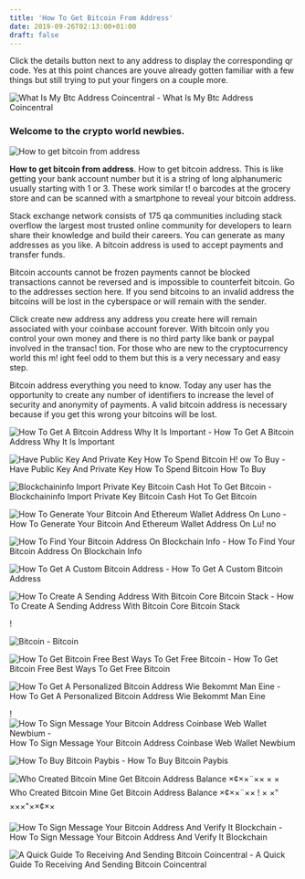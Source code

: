 ```yaml
---
title: 'How To Get Bitcoin From Address'
date: 2019-09-26T02:13:00+01:00
draft: false
---
```


Click the details button next to any address to display the corresponding qr code. Yes at this point chances are youve already gotten familiar with a few things but still trying to put your fingers on a couple more.

![What Is My Btc Address Coincentral - ](https://coincentral.com/wp-content/uploads/2017/12/Screenshot-2017-12-08-11.50.43.png "What Is My Btc Address Coincentral | How to get bitcoin from address") What Is My Btc Address Coincentral

### Welcome to the crypto world newbies.

![How to get bitcoin from address](https://d1ueyc5nx1it61.cloudfront.net/4578af4c16139093656.JPG "How to get bitcoin from address")

**How to get bitcoin from address**. How to get bitcoin address. This is like getting your bank account number but it is a string of long alphanumeric usually starting with 1 or 3. These work similar t! o barcodes at the grocery store and can be scanned with a smartphone to reveal your bitcoin address.

Stack exchange network consists of 175 qa communities including stack overflow the largest most trusted online community for developers to learn share their knowledge and build their careers. You can generate as many addresses as you like. A bitcoin address is used to accept payments and transfer funds.

Bitcoin accounts cannot be frozen payments cannot be blocked transactions cannot be reversed and is impossible to counterfeit bitcoin. Go to the addresses section here. If you send bitcoins to an invalid address the bitcoins will be lost in the cyberspace or will remain with the sender.

Click create new address any address you create here will remain associated with your coinbase account forever. With bitcoin only you control your own money and there is no third party like bank or paypal involved in the transac! tion. For those who are new to the cryptocurrency world this m! ight feel odd to them but this is a very necessary and easy step.

Bitcoin address everything you need to know. Today any user has the opportunity to create any number of identifiers to increase the level of security and anonymity of payments. A valid bitcoin address is necessary because if you get this wrong your bitcoins will be lost.

![How To Get A Bitcoin Address Why It Is Important - ](https://coinsutra.com/wp-content/uploads/2018/05/Bitcoin-Address.png "How To Get A Bitcoin Address Why It Is Important | How to get bitcoin from address") How To Get A Bitcoin Address Why It Is Important

![Have Public Key And Private Key How To Spend Bitcoin H!   ow To Buy - ](https://image.slidesharecdn.com/tutorialblockchaintechnicaloverview-ss-160927202005/95/tutorial-blockchain-technical-overviewss-28-638.jpg?cb\\u003d1475007643 "Have Public Key And Private Key How To Spend Bitcoin How To Buy | How to get bitcoin from address") Have Public Key And Private Key How To Spend Bitcoin How To Buy

![Blockchaininfo Import Private Key Bitcoin Cash Hot To Get Bitcoin - ](https://blockchain-trust.com/wp-content/uploads/2017/12/blockchain-info-wallet-adds-bitcoin-cash-678x381.png "Blockchaininfo Import Private Key Bitcoin Cash Hot To Get Bitcoin | How to get bitcoin from address") Blockchaininfo Import Private Key Bitcoin Cash Hot To Get Bitcoin

![How To Generate Your Bitcoin And Ethereum Wallet Address On Luno - ](https://1.bp.blogspot.com/-jow5RMqas2o/WzSD6V84r5I/AAAAAAAACYY/J9vxKQfYtkQadZWpVeWUeNf5vYWhUrQGwCLcBGAs/s1600/IMG_20180627_021513_300.JPG "How To Generate Your Bitcoin And Ethereum Wallet Address On Luno | How to get bitcoin from addr!   ess") How To Generate Your Bitcoin And Ethereum Wallet Address On Lu! no

![How To Find Your Bitcoin Address On Blockchain Info - ](https://i.ytimg.com/vi/lnOphw_lGO4/maxresdefault.jpg "How To Find Your Bitcoin Address On Blockchain Info | How to get bitcoin from address") How To Find Your Bitcoin Address On Blockchain Info

![How To Get A Custom Bitcoin Address - ](https://www.ccn.com/wp-content/uploads/2013/12/custom-bitcoin-address-720x276.png "How To Get A Custom Bitcoin Address | How to get bitcoin from address") How To Get A Custom Bitcoin Address

![How To Create A Sending Address With Bitcoin Core Bitcoin Stack - ](https://i.stack.imgur.com/z1YaL.png "How To Create A Sending Address With Bitcoin Core Bitcoin Stack | How to get bitcoin from address") How To Create A Sending Address With Bitcoin Core Bitcoin Stack

!

![Bitcoin - ](https://www.titanbtc.com/wp-content/uploads/2013/12/redeem_private_key_titan_bitcoin_4.jpg "Bitcoin | How to get bitcoin from address") Bitcoin

![How To Get Bitcoin Free Best Ways To Get Free Bitcoin - ](https://www.deepwebsiteslinks.com/wp-content/uploads/2017/04/1.jpg "How To Get Bitcoin Free Best Ways To Get Free Bitcoin | How to get bitcoin from address") How To Get Bitcoin Free Best Ways To Get Free Bitcoin

![How To Get A Personalized Bitcoin Address Wie Bekommt Man Eine - ](https://steemitimages.com/DQmTc5BwL2q8WUktahdjEMqf9t4jFj8CpFrQFiMWz9EMZj5/image.png "How To Get A Personalized Bitcoin Address Wie Bekommt Man Eine | How to get bitcoin from address") How To Get A Personalized Bitcoin Address Wie Bekommt Man Eine

! ![How To Sign Message Your Bitcoin Address Coinbase Web Wallet Newbium - ](https://d1ueyc5nx1it61.cloudfront.net/8f2fcfdb16139094027.JPG!    "How To Sign Message Your Bitcoin Address Coinbase Web Wallet Newbium | How to get bitcoin from address") How To Sign Message Your Bitcoin Address Coinbase Web Wallet Newbium

![How To Buy Bitcoin Paybis - ](https://paybis.com/resources/media/buy-bitcoin/Copy%20of%20step%201.jpg "How To Buy Bitcoin Paybis | How to get bitcoin from address") How To Buy Bitcoin Paybis

![Who Created Bitcoin Mine Get Bitcoin Address Balance ×¢××¨×× × ×](https://s3.envato.com/files/75876632/ccscreens/Bitcoin%20Toolbox%20%20%20Balance.png "Who Created Bitcoin Mine Get Bitcoin Address Balance ×¢××¨×× × ×") Who Created Bitcoin Mine Get Bitcoin Address Balance ×¢××¨×× ! × ×" ×××"××¢××

![How To Sign Message Your Bitcoin Address And Verify It Blockchain - ](https://d1ueyc5nx1it61.cloudfront.net/ea7371a116139035554.png "How To Sign Message Your Bitcoin Address And Verify It Blockchain | How to get bitcoin from address") How To Sign Message Your Bitcoin Address And Verify It Blockchain

![A Quick Guide To Receiving And Sending Bitcoin Coincentral - ](https://coincentral.com/wp-content/uploads/2017/08/Coinbase-receive-2.jpg "A Quick Guide To Receiving And Sending Bitcoin Coincentral | How to get bitcoin from address") A Quick Guide To Receiving And Sending Bitcoin Coincentral